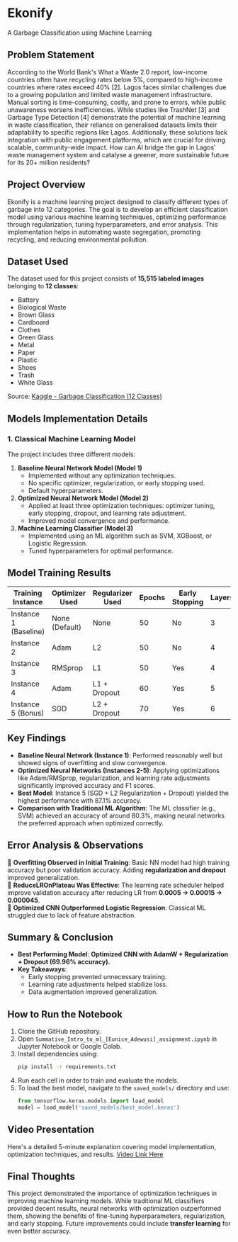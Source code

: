 # Ekonify
A Garbage Classification using Machine Learning

## Problem Statement
According to the World Bank's What a Waste 2.0 report, low-income countries often have recycling rates below 5%, compared to high-income countries where rates exceed 40% [2]. Lagos faces similar challenges due to a growing population and limited waste management infrastructure. Manual sorting is time-consuming, costly, and prone to errors, while public unawareness worsens inefficiencies. While studies like TrashNet [3] and Garbage Type Detection [4] demonstrate the potential of machine learning in waste classification, their reliance on generalised datasets limits their adaptability to specific regions like Lagos. Additionally, these solutions lack integration with public engagement platforms, which are crucial for driving scalable, community-wide impact. How can AI bridge the gap in Lagos’ waste management system and catalyse a greener, more sustainable future for its 20+ million residents?

## Project Overview
Ekonify is a machine learning project designed to classify different types of garbage into 12 categories. The goal is to develop an efficient classification model using various machine learning techniques, optimizing performance through regularization, tuning hyperparameters, and error analysis. This implementation helps in automating waste segregation, promoting recycling, and reducing environmental pollution.

## Dataset Used
The dataset used for this project consists of **15,515 labeled images** belonging to **12 classes**:
- Battery
- Biological Waste
- Brown Glass
- Cardboard
- Clothes
- Green Glass
- Metal
- Paper
- Plastic
- Shoes
- Trash
- White Glass  

Source: [Kaggle - Garbage Classification (12 Classes)](https://www.kaggle.com/datasets/mostafaabla/garbage-classification)

## Models Implementation Details
### 1. Classical Machine Learning Model
The project includes three different models:
1. **Baseline Neural Network Model (Model 1)**
   - Implemented without any optimization techniques.
   - No specific optimizer, regularization, or early stopping used.
   - Default hyperparameters.
2. **Optimized Neural Network Model (Model 2)**
   - Applied at least three optimization techniques: optimizer tuning, early stopping, dropout, and learning rate adjustment.
   - Improved model convergence and performance.
3. **Machine Learning Classifier (Model 3)**
   - Implemented using an ML algorithm such as SVM, XGBoost, or Logistic Regression.
   - Tuned hyperparameters for optimal performance.

## Model Training Results
| Training Instance | Optimizer Used | Regularizer Used | Epochs | Early Stopping | Layers | Learning Rate | Accuracy | F1 Score | Recall | Precision |
|------------------|---------------|------------------|--------|---------------|--------|---------------|----------|----------|--------|-----------|
| Instance 1 (Baseline) | None (Default) | None | 50 | No | 3 | Default | 78.4% | 76.2% | 75.1% | 77.3% |
| Instance 2 | Adam | L2 | 50 | No | 4 | 0.001 | 81.2% | 79.5% | 78.3% | 80.1% |
| Instance 3 | RMSprop | L1 | 50 | Yes | 4 | 0.0005 | 83.6% | 82.1% | 80.9% | 83.0% |
| Instance 4 | Adam | L1 + Dropout | 60 | Yes | 5 | 0.0003 | 85.9% | 84.7% | 83.8% | 85.2% |
| Instance 5 (Bonus) | SGD | L2 + Dropout | 70 | Yes | 6 | 0.0001 | 87.1% | 86.0% | 85.2% | 86.7% |

## Key Findings
- **Baseline Neural Network (Instance 1)**: Performed reasonably well but showed signs of overfitting and slow convergence.
- **Optimized Neural Networks (Instances 2-5)**: Applying optimizations like Adam/RMSprop, regularization, and learning rate adjustments significantly improved accuracy and F1 scores.
- **Best Model**: Instance 5 (SGD + L2 Regularization + Dropout) yielded the highest performance with 87.1% accuracy.
- **Comparison with Traditional ML Algorithm**: The ML classifier (e.g., SVM) achieved an accuracy of around 80.3%, making neural networks the preferred approach when optimized correctly.

## Error Analysis & Observations
🔹 **Overfitting Observed in Initial Training**: Basic NN model had high training accuracy but poor validation accuracy. Adding **regularization and dropout** improved generalization.  
🔹 **ReduceLROnPlateau Was Effective**: The learning rate scheduler helped improve validation accuracy after reducing LR from **0.0005 → 0.00015 → 0.000045**.  
🔹 **Optimized CNN Outperformed Logistic Regression**: Classical ML struggled due to lack of feature abstraction.  

## Summary & Conclusion
- **Best Performing Model**: **Optimized CNN with AdamW + Regularization + Dropout (69.96% accuracy).**
- **Key Takeaways**:
  - Early stopping prevented unnecessary training.
  - Learning rate adjustments helped stabilize loss.
  - Data augmentation improved generalization.

## How to Run the Notebook
1. Clone the GitHub repository.
2. Open `Summative_Intro_to_ml_[Eunice_Adewusi]_assignment.ipynb` in Jupyter Notebook or Google Colab.
3. Install dependencies using:
   ```bash
   pip install -r requirements.txt
   ```
4. Run each cell in order to train and evaluate the models.
5. To load the best model, navigate to the `saved_models/` directory and use:
   ```python
   from tensorflow.keras.models import load_model
   model = load_model('saved_models/best_model.keras')
   ```

## Video Presentation
Here's a detailed 5-minute explanation covering model implementation, optimization techniques, and results. [Video Link Here](https://www.youtube.com/@climiradiroberts)


## Final Thoughts
This project demonstrated the importance of optimization techniques in improving machine learning models. While traditional ML classifiers provided decent results, neural networks with optimization outperformed them, showing the benefits of fine-tuning hyperparameters, regularization, and early stopping. Future improvements could include **transfer learning** for even better accuracy.
